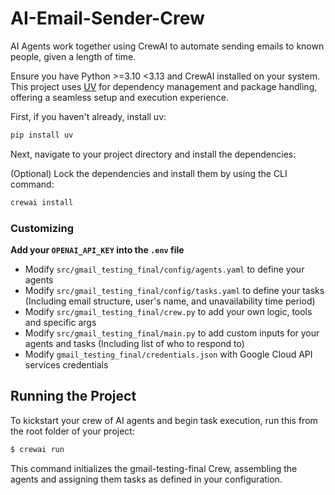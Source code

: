 # AI-Email-Sender-Crew
AI Agents work together using CrewAI to automate sending emails to known people, given a length of time.

Ensure you have Python >=3.10 <3.13 and CrewAI installed on your system. This project uses [UV](https://docs.astral.sh/uv/) for dependency management and package handling, offering a seamless setup and execution experience.

First, if you haven't already, install uv:

```bash
pip install uv
```

Next, navigate to your project directory and install the dependencies:

(Optional) Lock the dependencies and install them by using the CLI command:
```bash
crewai install
```
### Customizing

**Add your `OPENAI_API_KEY` into the `.env` file**

- Modify `src/gmail_testing_final/config/agents.yaml` to define your agents
- Modify `src/gmail_testing_final/config/tasks.yaml` to define your tasks (Including email structure, user's name, and unavailability time period)
- Modify `src/gmail_testing_final/crew.py` to add your own logic, tools and specific args
- Modify `src/gmail_testing_final/main.py` to add custom inputs for your agents and tasks (Including list of who to respond to)
- Modify `gmail_testing_final/credentials.json` with Google Cloud API services credentials

## Running the Project

To kickstart your crew of AI agents and begin task execution, run this from the root folder of your project:

```bash
$ crewai run
```

This command initializes the gmail-testing-final Crew, assembling the agents and assigning them tasks as defined in your configuration.
